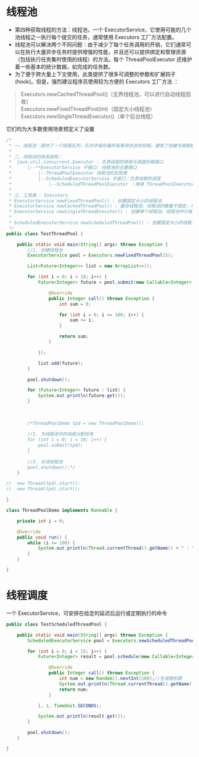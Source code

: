 # 线程池
* 第四种获取线程的方法：线程池，一个 ExecutorService，它使用可能的几个池线程之一执行每个提交的任务，通常使用 Executors 工厂方法配置。
* 线程池可以解决两个不同问题：由于减少了每个任务调用的开销，它们通常可以在执行大量异步任务时提供增强的性能，并且还可以提供绑定和管理资源（包括执行任务集时使用的线程）的方法。每个 ThreadPoolExecutor 还维护着一些基本的统计数据，如完成的任务数。
* 为了便于跨大量上下文使用，此类提供了很多可调整的参数和扩展钩子 (hook)。但是，强烈建议程序员使用较为方便的 Executors 工厂方法 ： 
> Executors.newCachedThreadPool()（无界线程池，可以进行自动线程回收）  
> Executors.newFixedThreadPool(int)（固定大小线程池）   
> Executors.newSingleThreadExecutor()（单个后台线程）  

它们均为大多数使用场景预定义了设置  

```java
/*
 * 一、线程池：提供了一个线程队列，队列中保存着所有等待状态的线程。避免了创建与销毁额外开销，提高了响应的速度。
 *
 * 二、线程池的体系结构：
 * 	java.util.concurrent.Executor : 负责线程的使用与调度的根接口
 * 		|--**ExecutorService 子接口: 线程池的主要接口
 * 			|--ThreadPoolExecutor 线程池的实现类
 * 			|--ScheduledExecutorService 子接口：负责线程的调度
 * 				|--ScheduledThreadPoolExecutor ：继承 ThreadPoolExecutor， 实现 ScheduledExecutorService
 *
 * 三、工具类 : Executors
 * ExecutorService newFixedThreadPool() : 创建固定大小的线程池
 * ExecutorService newCachedThreadPool() : 缓存线程池，线程池的数量不固定，可以根据需求自动的更改数量。
 * ExecutorService newSingleThreadExecutor() : 创建单个线程池。线程池中只有一个线程
 *
 * ScheduledExecutorService newScheduledThreadPool() : 创建固定大小的线程，可以延迟或定时的执行任务。
 */
public class TestThreadPool {

    public static void main(String[] args) throws Exception {
        //1. 创建线程池
        ExecutorService pool = Executors.newFixedThreadPool(5);

        List<Future<Integer>> list = new ArrayList<>();

        for (int i = 0; i < 10; i++) {
            Future<Integer> future = pool.submit(new Callable<Integer>() {

                @Override
                public Integer call() throws Exception {
                    int sum = 0;

                    for (int i = 0; i <= 100; i++) {
                        sum += i;
                    }

                    return sum;
                }

            });

            list.add(future);
        }

        pool.shutdown();

        for (Future<Integer> future : list) {
            System.out.println(future.get());
        }
		
		
		
		/*ThreadPoolDemo tpd = new ThreadPoolDemo();
		
		//2. 为线程池中的线程分配任务
		for (int i = 0; i < 10; i++) {
			pool.submit(tpd);
		}
		
		//3. 关闭线程池
		pool.shutdown();*/
    }

//	new Thread(tpd).start();
//	new Thread(tpd).start();

}

class ThreadPoolDemo implements Runnable {

    private int i = 0;

    @Override
    public void run() {
        while (i <= 100) {
            System.out.println(Thread.currentThread().getName() + " : " + i++);
        }
    }

}
```

# 线程调度
一个 ExecutorService，可安排在给定的延迟后运行或定期执行的命令

```java
public class TestScheduledThreadPool {

    public static void main(String[] args) throws Exception {
        ScheduledExecutorService pool = Executors.newScheduledThreadPool(5);

        for (int i = 0; i < 15; i++) {
            Future<Integer> result = pool.schedule(new Callable<Integer>() {

                @Override
                public Integer call() throws Exception {
                    int num = new Random().nextInt(100);//生成随机数
                    System.out.println(Thread.currentThread().getName() + " : " + num);
                    return num;
                }

            }, 1, TimeUnit.SECONDS);

            System.out.println(result.get());
        }

        pool.shutdown();
    }

}
```